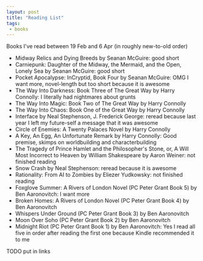 ```yaml
---
layout: post
title: "Reading List"
tags:
 - books
---
```


Books I've read between 19 Feb and 6 Apr (in roughly new-to-old order)

- Midway Relics and Dying Breeds by Seanan McGuire: good short
- Carniepunk: Daughter of the Midway, the Mermaid, and the Open, Lonely Sea by Seanan McGuire: good short
- Pocket Apocalypse: InCryptid, Book Four by Seanan McGuire: OMG I want more, novel-length but too short because it is awesome
- The Way Into Darkness: Book Three of The Great Way by Harry Connolly: I literally had nightmares about grunts
- The Way Into Magic: Book Two of The Great Way by Harry Connolly
- The Way Into Chaos: Book One of the Great Way by Harry Connolly
- Interface by Neal Stephenson, J. Frederick George: reread because last year I left my future-self a message that it was awesome
- Circle of Enemies: A Twenty Palaces Novel by Harry Connolly
- A Key, An Egg, An Unfortunate Remark by Harry Connolly: Good premise, skimps on worldbuilding and characterbuilding
- The Tragedy of Prince Hamlet and the Philosopher's Stone, or, A Will Most Incorrect to Heaven by William Shakespeare by Aaron Weiner: not finished reading
- Snow Crash by Neal Stephenson: reread because it is awesome
- Rationality: From AI to Zombies by Eliezer Yudkowsky: not finished reading
- Foxglove Summer: A Rivers of London Novel (PC Peter Grant Book 5) by Ben Aaronovitch: I want more
- Broken Homes: A Rivers of London Novel (PC Peter Grant Book 4) by Ben Aaronovitch
- Whispers Under Ground (PC Peter Grant Book 3) by Ben Aaronovitch
- Moon Over Soho (PC Peter Grant Book 2) by Ben Aaronovitch
- Midnight Riot (PC Peter Grant Book 1) by Ben Aaronovitch: Yes I read all five in order after reading the first one because Kindle recommended it to me


TODO put in links
